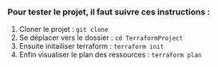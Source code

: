 ### Pour tester le projet, il faut suivre ces instructions :


1. Cloner le projet : 
``git clone``  
2. Se déplacer vers le dossier :
``cd TerraformProject``  
3. Ensuite initailiser terraform : 
``terraform init``  
4. Enfin visualiser le plan des ressources : 
``terraform plan``  

